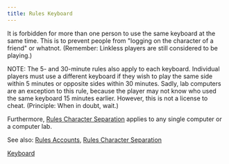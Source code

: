 ```yaml
---
title: Rules Keyboard
---
```


It is forbidden for more than one person to use the same keyboard at the
same time. This is to prevent people from "logging on the character of a
friend" or whatnot. (Remember: Linkless players are still considered to
be playing.)

NOTE: The 5- and 30-minute rules also apply to each keyboard. Individual
players must use a different keyboard if they wish to play the same side
within 5 minutes or opposite sides within 30 minutes. Sadly, lab
computers are an exception to this rule, because the player may not know
who used the same keyboard 15 minutes earlier. However, this is not a
license to cheat. (Principle: When in doubt, wait.)

Furthermore, [Rules Character
Separation](Rules_Character_Separation "wikilink") applies to any single
computer or a computer lab.

See also: [Rules Accounts](Rules_Accounts "wikilink"), [Rules Character
Separation](Rules_Character_Separation "wikilink")

[Keyboard](Category:Rules "wikilink")